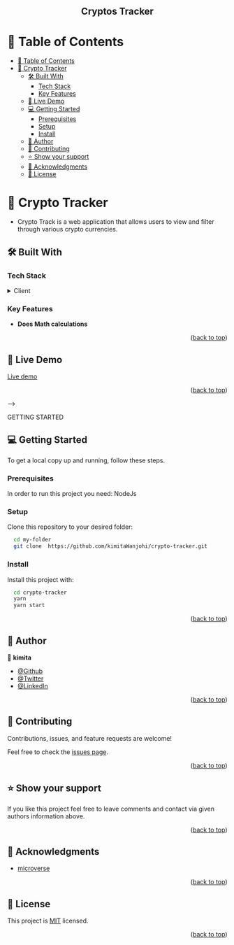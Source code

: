 <div align="center">

  <h2><b>Cryptos Tracker</b></h2>

</div>

<!-- TABLE OF CONTENTS -->

# 📗 Table of Contents

- [📗 Table of Contents](#-table-of-contents)
- [📖 Crypto Tracker](#-crypto-tracker)
  - [🛠 Built With ](#-built-with-)
    - [Tech Stack ](#tech-stack-)
    - [Key Features ](#key-features-)
  - [🚀 Live Demo](#-live-demo)
  - [💻 Getting Started ](#-getting-started-)
    - [Prerequisites](#prerequisites)
    - [Setup](#setup)
    - [Install](#install)
  - [👥 Author ](#-author-)
  - [🤝 Contributing ](#-contributing-)
  - [⭐️ Show your support ](#️-show-your-support-)
  - [🙏 Acknowledgments ](#-acknowledgments-)
  - [📝 License ](#-license-)

<!-- PROJECT DESCRIPTION -->

# 📖 Crypto Tracker<a name="about-project"></a>

- Crypto Track is a web application that allows users to view and filter through various crypto currencies.
## 🛠 Built With <a name="built-with"></a>

### Tech Stack <a name="tech-stack"></a>

<details>
  <summary>Client</summary>
  <ul>
    <li>Reactjs</li>
    <li>Redux</li>
    <li>Tailwindcss </li>
  </ul>
</details>

<!-- Features -->

### Key Features <a name="key-features"></a>

- **Does Math calculations**

<p align="right">(<a href="#readme-top">back to top</a>)</p>

<!-- LIVE DEMO -->
 
## 🚀 Live Demo

<a href="https://crypt-otrackerapp.netlify.app">Live demo <a/>

<p align="right">(<a href="#readme-top">back to top</a>)</p> -->

GETTING STARTED

## 💻 Getting Started <a name="getting-started"></a>

To get a local copy up and running, follow these steps.

### Prerequisites

In order to run this project you need: NodeJs

### Setup

Clone this repository to your desired folder:

```sh
  cd my-folder
  git clone  https://github.com/kimitaWanjohi/crypto-tracker.git
```

### Install

Install this project with:

```sh
  cd crypto-tracker
  yarn
  yarn start
```

<p align="right">(<a href="#readme-top">back to top</a>)</p>

<!-- AUTHORS -->

## 👥 Author <a name="authors"></a>

👤 **kimita**

- [@Github](https://github.com/kimitawanjohi)
- [@Twitter](https://twitter.com/kimitaw)
- [@LinkedIn](https://linkedin.com/in/kimitawanjohi)


<p align="right">(<a href="#readme-top">back to top</a>)</p>

## 🤝 Contributing <a name="contributing"></a>

Contributions, issues, and feature requests are welcome!

Feel free to check the [issues page](https://github.com/kimitaWanjohi/crypto-tracker/issues).

<p align="right">(<a href="#readme-top">back to top</a>)</p>

## ⭐️ Show your support <a name="support"></a>

If you like this project feel free to leave comments and contact via given authors information above.

<p align="right">(<a href="#readme-top">back to top</a>)</p>

## 🙏 Acknowledgments <a name="acknowledgements"></a>

- [microverse](https://www.microverse.org/)

<p align="right">(<a href="#readme-top">back to top</a>)</p>

## 📝 License <a name="license"></a>

This project is [MIT](./LICENSE) licensed.

<p align="right">(<a href="#readme-top">back to top</a>)</p>